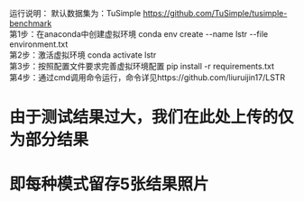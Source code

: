 运行说明：
默认数据集为：TuSimple https://github.com/TuSimple/tusimple-benchmark  
第1步：在anaconda中创建虚拟环境 conda env create --name lstr --file environment.txt  
第2步：激活虚拟环境 conda activate lstr  
第3步：按照配置文件要求完善虚拟环境配置 pip install -r requirements.txt  
第4步：通过cmd调用命令运行，命令详见https://github.com/liuruijin17/LSTR  

# 由于测试结果过大，我们在此处上传的仅为部分结果  
# 即每种模式留存5张结果照片

